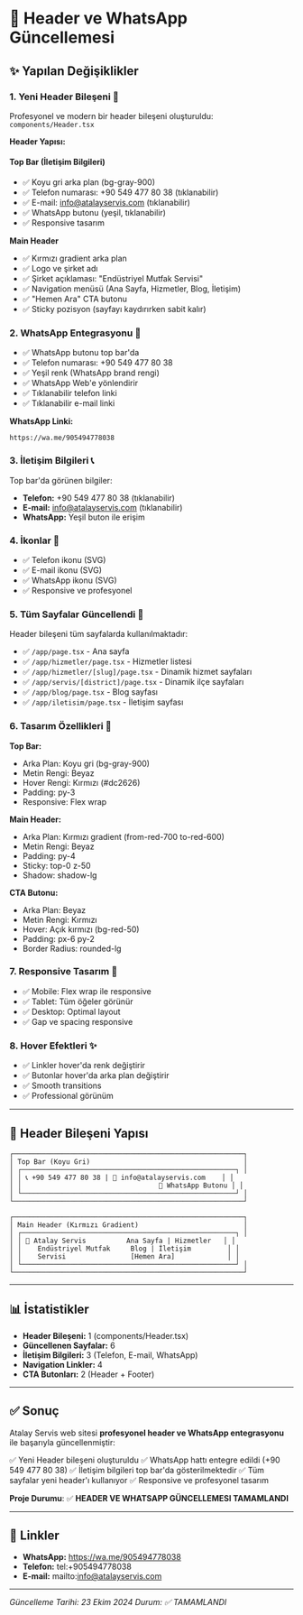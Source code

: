 # 📱 Header ve WhatsApp Güncellemesi

## ✨ Yapılan Değişiklikler

### 1. **Yeni Header Bileşeni** 🎨
Profesyonel ve modern bir header bileşeni oluşturuldu: `components/Header.tsx`

**Header Yapısı:**

#### Top Bar (İletişim Bilgileri)
- ✅ Koyu gri arka plan (bg-gray-900)
- ✅ Telefon numarası: +90 549 477 80 38 (tıklanabilir)
- ✅ E-mail: info@atalayservis.com (tıklanabilir)
- ✅ WhatsApp butonu (yeşil, tıklanabilir)
- ✅ Responsive tasarım

**Main Header**
- ✅ Kırmızı gradient arka plan
- ✅ Logo ve şirket adı
- ✅ Şirket açıklaması: "Endüstriyel Mutfak Servisi"
- ✅ Navigation menüsü (Ana Sayfa, Hizmetler, Blog, İletişim)
- ✅ "Hemen Ara" CTA butonu
- ✅ Sticky pozisyon (sayfayı kaydırırken sabit kalır)

### 2. **WhatsApp Entegrasyonu** 💬
- ✅ WhatsApp butonu top bar'da
- ✅ Telefon numarası: +90 549 477 80 38
- ✅ Yeşil renk (WhatsApp brand rengi)
- ✅ WhatsApp Web'e yönlendirir
- ✅ Tıklanabilir telefon linki
- ✅ Tıklanabilir e-mail linki

**WhatsApp Linki:**
```
https://wa.me/905494778038
```

### 3. **İletişim Bilgileri** 📞
Top bar'da görünen bilgiler:
- **Telefon:** +90 549 477 80 38 (tıklanabilir)
- **E-mail:** info@atalayservis.com (tıklanabilir)
- **WhatsApp:** Yeşil buton ile erişim

### 4. **İkonlar** 🎯
- ✅ Telefon ikonu (SVG)
- ✅ E-mail ikonu (SVG)
- ✅ WhatsApp ikonu (SVG)
- ✅ Responsive ve profesyonel

### 5. **Tüm Sayfalar Güncellendi** 📄
Header bileşeni tüm sayfalarda kullanılmaktadır:
- ✅ `/app/page.tsx` - Ana sayfa
- ✅ `/app/hizmetler/page.tsx` - Hizmetler listesi
- ✅ `/app/hizmetler/[slug]/page.tsx` - Dinamik hizmet sayfaları
- ✅ `/app/servis/[district]/page.tsx` - Dinamik ilçe sayfaları
- ✅ `/app/blog/page.tsx` - Blog sayfası
- ✅ `/app/iletisim/page.tsx` - İletişim sayfası

### 6. **Tasarım Özellikleri** 🎨

**Top Bar:**
- Arka Plan: Koyu gri (bg-gray-900)
- Metin Rengi: Beyaz
- Hover Rengi: Kırmızı (#dc2626)
- Padding: py-3
- Responsive: Flex wrap

**Main Header:**
- Arka Plan: Kırmızı gradient (from-red-700 to-red-600)
- Metin Rengi: Beyaz
- Padding: py-4
- Sticky: top-0 z-50
- Shadow: shadow-lg

**CTA Butonu:**
- Arka Plan: Beyaz
- Metin Rengi: Kırmızı
- Hover: Açık kırmızı (bg-red-50)
- Padding: px-6 py-2
- Border Radius: rounded-lg

### 7. **Responsive Tasarım** 📱
- ✅ Mobile: Flex wrap ile responsive
- ✅ Tablet: Tüm öğeler görünür
- ✅ Desktop: Optimal layout
- ✅ Gap ve spacing responsive

### 8. **Hover Efektleri** ✨
- ✅ Linkler hover'da renk değiştirir
- ✅ Butonlar hover'da arka plan değiştirir
- ✅ Smooth transitions
- ✅ Professional görünüm

---

## 🎯 Header Bileşeni Yapısı

```
┌─────────────────────────────────────────────────────────┐
│ Top Bar (Koyu Gri)                                      │
│ ┌─────────────────────────────────────────────────────┐ │
│ │ 📞 +90 549 477 80 38 | 📧 info@atalayservis.com    │ │
│ │                                  💬 WhatsApp Butonu │ │
│ └─────────────────────────────────────────────────────┘ │
└─────────────────────────────────────────────────────────┘

┌─────────────────────────────────────────────────────────┐
│ Main Header (Kırmızı Gradient)                          │
│ ┌─────────────────────────────────────────────────────┐ │
│ │ 🏢 Atalay Servis          Ana Sayfa | Hizmetler   │ │
│ │    Endüstriyel Mutfak     Blog | İletişim         │ │
│ │    Servisi                [Hemen Ara]             │ │
│ └─────────────────────────────────────────────────────┘ │
└─────────────────────────────────────────────────────────┘
```

---

## 📊 İstatistikler

- **Header Bileşeni:** 1 (components/Header.tsx)
- **Güncellenen Sayfalar:** 6
- **İletişim Bilgileri:** 3 (Telefon, E-mail, WhatsApp)
- **Navigation Linkler:** 4
- **CTA Butonları:** 2 (Header + Footer)

---

## ✅ Sonuç

Atalay Servis web sitesi **profesyonel header ve WhatsApp entegrasyonu** ile başarıyla güncellenmiştir:

✅ Yeni Header bileşeni oluşturuldu
✅ WhatsApp hattı entegre edildi (+90 549 477 80 38)
✅ İletişim bilgileri top bar'da gösterilmektedir
✅ Tüm sayfalar yeni header'ı kullanıyor
✅ Responsive ve profesyonel tasarım

**Proje Durumu**: ✅ **HEADER VE WHATSAPP GÜNCELLEMESI TAMAMLANDI**

---

## 🔗 Linkler

- **WhatsApp:** https://wa.me/905494778038
- **Telefon:** tel:+905494778038
- **E-mail:** mailto:info@atalayservis.com

---

*Güncelleme Tarihi: 23 Ekim 2024*
*Durum: ✅ TAMAMLANDI*

